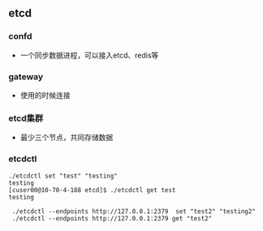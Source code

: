 ## etcd 

### confd
* 一个同步数据进程，可以接入etcd、redis等

### gateway
* 使用的时候连接
### etcd集群
* 最少三个节点，共同存储数据


### etcdctl
```
./etcdctl set "test" "testing"
testing
[cuser00@10-70-4-188 etcd]$ ./etcdctl get test
testing
```
```
 ./etcdctl --endpoints http://127.0.0.1:2379  set "test2" "testing2"
 ./etcdctl --endpoints http://127.0.0.1:2379 get "test2"
```